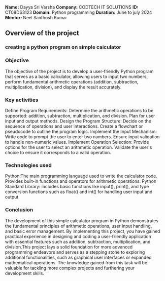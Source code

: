 **Name:** Dayya Sri Varsha
**Company:** CODTECH IT SOLUTIONS
**ID:** CT08DS3123
**Domain:** Python programming
**Duration:** June to july 2024
**Mentor:** Neel Santhosh Kumar


## Overview of the project

### creating a python program on simple caiculator

### Objective
The objective of the project is to develop a user-friendly Python program that serves as a basic calculator, allowing users to input two numbers, perform fundamental arithmetic operations (addition, subtraction, multiplication, division), and display the result accurately.

### Key activities
Define Program Requirements: Determine the arithmetic operations to be supported: addition, subtraction, multiplication, and division. Plan for user input and output methods.
Design the Program Structure: Decide on the sequence of operations and user interactions. Create a flowchart or pseudocode to outline the program logic.
Implement the Input Mechanism: Write code to prompt the user to enter two numbers. Ensure input validation to handle non-numeric values. 
Implement Operation Selection: Provide options for the user to select an arithmetic operation. Validate the user's choice to ensure it corresponds to a valid operation.

### Technologies used
Python:The main programming language used to write the calculator code. Provides built-in functions and operators for arithmetic operations.
Python Standard Library: Includes basic functions like input(), print(), and type conversion functions such as float() and int() for handling user input and output.

### Conclusion
The development of this simple calculator program in Python demonstrates the fundamental principles of arithmetic operations, user input handling, and basic error management. By implementing this project, you have gained practical experience in designing and coding a user-friendly application with essential features such as addition, subtraction, multiplication, and division.This project lays a solid foundation for more advanced programming endeavors and serves as a stepping stone to exploring additional functionalities, such as graphical user interfaces or expanded mathematical operations. The knowledge gained from this task will be valuable for tackling more complex projects and furthering your development skills.



